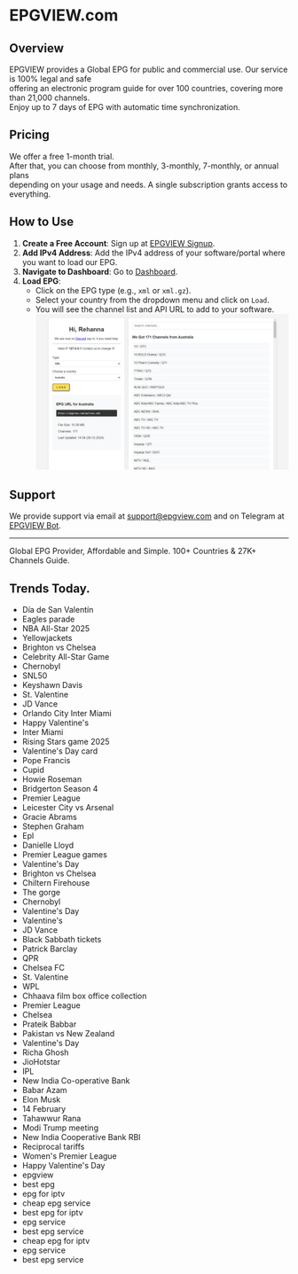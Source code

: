 # EPGVIEW.com



## Overview
EPGVIEW provides a Global EPG for public and commercial use. Our service is 100% legal and safe\
offering an electronic program guide for over 100 countries, covering more than 21,000 channels.\
Enjoy up to 7 days of EPG with automatic time synchronization.

## Pricing
We offer a free 1-month trial. \
After that, you can choose from monthly, 3-monthly, 7-monthly, or annual plans \
depending on your usage and needs. A single subscription grants access to everything.

## How to Use
1. **Create a Free Account**: Sign up at [EPGVIEW Signup](https://epgview.com/signup.php).
2. **Add IPv4 Address**: Add the IPv4 address of your software/portal where you want to load our EPG.
3. **Navigate to Dashboard**: Go to [Dashboard](https://epgview.com/dashboard.php).
4. **Load EPG**:
   - Click on the EPG type (e.g., `xml` or `xml.gz`).
   - Select your country from the dropdown menu and click on `Load`.
   - You will see the channel list and API URL to add to your software.
![EPGVIEW](img/dashboard.png)
## Support
We provide support via email at [support@epgview.com](mailto:support@epgview.com) and on Telegram at [EPGVIEW Bot](https://t.me/epgview_bot).

---

Global EPG Provider, Affordable and Simple. 100+ Countries & 27K+ Channels Guide.

## Trends Today.

- Día de San Valentín
- Eagles parade
- NBA All-Star 2025
- Yellowjackets
- Brighton vs Chelsea
- Celebrity All-Star Game
- Chernobyl
- SNL50
- Keyshawn Davis
- St. Valentine
- JD Vance
- Orlando City  Inter Miami
- Happy Valentine's
- Inter Miami
- Rising Stars game 2025
- Valentine's Day card
- Pope Francis
- Cupid
- Howie Roseman
- Bridgerton Season 4
- Premier League
- Leicester City vs Arsenal
- Gracie Abrams
- Stephen Graham
- Epl
- Danielle Lloyd
- Premier League games
- Valentine's Day
- Brighton vs Chelsea
- Chiltern Firehouse
- The gorge
- Chernobyl
- Valentine's Day
- Valentine's
- JD Vance
- Black Sabbath tickets
- Patrick Barclay
- QPR
- Chelsea FC
- St. Valentine
- WPL
- Chhaava film box office collection
- Premier League
- Chelsea
- Prateik Babbar
- Pakistan vs New Zealand
- Valentine's Day
- Richa Ghosh
- JioHotstar
- IPL
- New India Co-operative Bank
- Babar Azam
- Elon Musk
- 14 February
- Tahawwur Rana
- Modi Trump meeting
- New India Cooperative Bank RBI
- Reciprocal tariffs
- Women's Premier League
- Happy Valentine's Day
- epgview
- best epg
- epg for iptv
- cheap epg service
- best epg for iptv
- epg service
- best epg service
- cheap epg for iptv
- epg service
- best epg service

